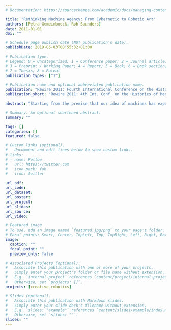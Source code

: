 ```yaml
---
# Documentation: https://sourcethemes.com/academic/docs/managing-content/

title: "Rethinking Machine Agency: From Cybernetic to Robotic Art"
authors: [Petra Gemeinboeck, Rob Saunders]
date: 2011-01-01
doi: ""

# Schedule page publish date (NOT publication's date).
publishDate: 2019-06-03T00:55:32+01:00

# Publication type.
# Legend: 0 = Uncategorized; 1 = Conference paper; 2 = Journal article;
# 3 = Preprint / Working Paper; 4 = Report; 5 = Book; 6 = Book section;
# 7 = Thesis; 8 = Patent
publication_types: ["1"]

# Publication name and optional abbreviated publication name.
publication: "Rewire 2011: Fourth International Conference on the Histories of Media Art, Science and Technology, Liverpool, pages 28--30"
publication_short: "Rewire 2011: 4th Int. Conf. on the Histories of Media Art, Science and Technology, 28--30"

abstract: "Starting from the premise that our idea of machines has expanded from questions of instrumentality to “a discourse of machine as acting and interacting other” (Suchman 1998), this paper traces the evolution of machine agency and our conception of it through the entangled histories of art, philosophy and engineering. If research in robotics can be looked at as a “philosophy of mind using a Screwdriver” (Harvey 2000), our investigation sets up robotic art and its precursor, cybernetic art, as a open laboratory that experiments with and implicates audiences in critical questions of autonomy, agency, embodiment and materiality."

# Summary. An optional shortened abstract.
summary: ""

tags: []
categories: []
featured: false

# Custom links (optional).
#   Uncomment and edit lines below to show custom links.
# links:
# - name: Follow
#   url: https://twitter.com
#   icon_pack: fab
#   icon: twitter

url_pdf:
url_code:
url_dataset:
url_poster:
url_project:
url_slides:
url_source:
url_video:

# Featured image
# To use, add an image named `featured.jpg/png` to your page's folder. 
# Focal points: Smart, Center, TopLeft, Top, TopRight, Left, Right, BottomLeft, Bottom, BottomRight.
image:
  caption: ""
  focal_point: ""
  preview_only: false

# Associated Projects (optional).
#   Associate this publication with one or more of your projects.
#   Simply enter your project's folder or file name without extension.
#   E.g. `internal-project` references `content/project/internal-project/index.md`.
#   Otherwise, set `projects: []`.
projects: [creative-robotics]

# Slides (optional).
#   Associate this publication with Markdown slides.
#   Simply enter your slide deck's filename without extension.
#   E.g. `slides: "example"` references `content/slides/example/index.md`.
#   Otherwise, set `slides: ""`.
slides: ""
---
```

